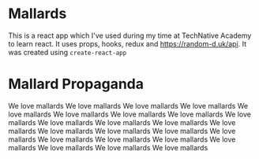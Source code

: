 # Mallards

This is a react app which I've used during my time at TechNative Academy to learn react.
It uses props, hooks, redux and https://random-d.uk/api.
It was created using `create-react-app`

# Mallard Propaganda

We love mallards
We love mallards
We love mallards
We love mallards
We love mallards
We love mallards
We love mallards
We love mallards
We love mallards
We love mallards
We love mallards
We love mallards
We love mallards
We love mallards
We love mallards
We love mallards
We love mallards
We love mallards
We love mallards
We love mallards
We love mallards
We love mallards
We love mallards
We love mallards
